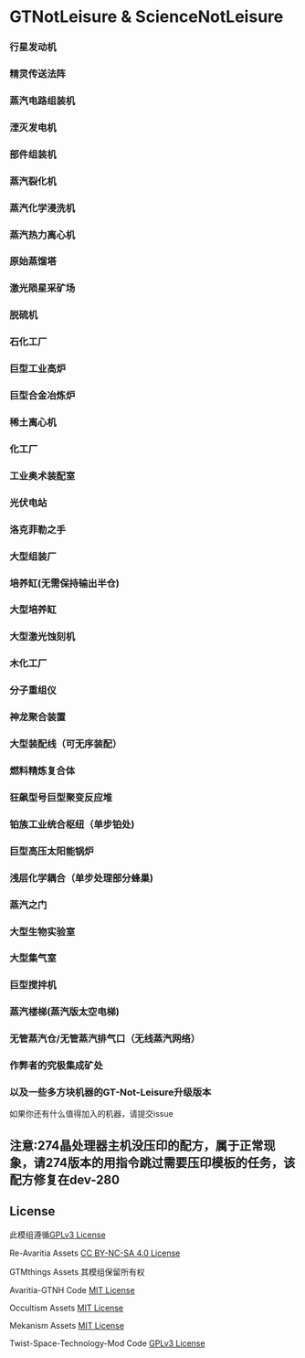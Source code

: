 # GTNotLeisure & ScienceNotLeisure

### 行星发动机

### 精灵传送法阵

### 蒸汽电路组装机

### 湮灭发电机

### 部件组装机

### 蒸汽裂化机

### 蒸汽化学浸洗机

### 蒸汽热力离心机

### 原始蒸馏塔

### 激光陨星采矿场

### 脱硫机

### 石化工厂

### 巨型工业高炉

### 巨型合金冶炼炉

### 稀土离心机

### 化工厂

### 工业奥术装配室

### 光伏电站

### 洛克菲勒之手

### 大型组装厂

### 培养缸(无需保持输出半仓)

### 大型培养缸

### 大型激光蚀刻机

### 木化工厂

### 分子重组仪

### 神龙聚合装置

### 大型装配线（可无序装配）

### 燃料精炼复合体

### 狂飙型号巨型聚变反应堆

### 铂族工业统合枢纽（单步铂处)

### 巨型高压太阳能锅炉

### 浅层化学耦合（单步处理部分蜂巢)

### 蒸汽之门

### 大型生物实验室

### 大型集气室

### 巨型搅拌机

### 蒸汽楼梯(蒸汽版太空电梯)

### 无管蒸汽仓/无管蒸汽排气口（无线蒸汽网络）

### 作弊者的究极集成矿处

### 以及一些多方块机器的GT-Not-Leisure升级版本

如果你还有什么值得加入的机器，请提交issue

注意:274晶处理器主机没压印的配方，属于正常现象，请274版本的用指令跳过需要压印模板的任务，该配方修复在dev-280
---

## License
此模组遵循[GPLv3 License](https://www.gnu.org/licenses/gpl-3.0.html)

Re-Avaritia Assets [CC BY-NC-SA 4.0 License](https://creativecommons.org/licenses/by-nc-sa/4.0/)

GTMthings Assets 其模组保留所有权

Avaritia-GTNH Code [MIT License](https://mit-license.org/)

Occultism Assets [MIT License](https://mit-license.org/)

Mekanism Assets [MIT License](https://mit-license.org/)

Twist-Space-Technology-Mod Code [GPLv3 License](https://www.gnu.org/licenses/gpl-3.0.html)

